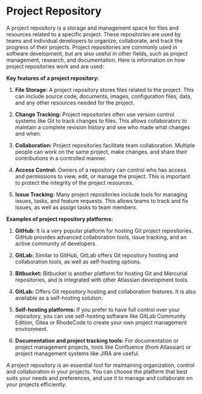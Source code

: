 # Project Repository

A project repository is a storage and management space for files and resources related to a specific project. These repositories are used by teams and individual developers to organize, collaborate, and track the progress of their projects. Project repositories are commonly used in software development, but are also useful in other fields, such as project management, research, and documentation. Here is information on how project repositories work and are used:

**Key features of a project repository:**

1. **File Storage:** A project repository stores files related to the project. This can include source code, documents, images, configuration files, data, and any other resources needed for the project.

2. **Change Tracking:** Project repositories often use version control systems like Git to track changes to files. This allows collaborators to maintain a complete revision history and see who made what changes and when.

3. **Collaboration:** Project repositories facilitate team collaboration. Multiple people can work on the same project, make changes, and share their contributions in a controlled manner.

4. **Access Control:** Owners of a repository can control who has access and permissions to view, edit, or manage the project. This is important to protect the integrity of the project resources.

5. **Issue Tracking:** Many project repositories include tools for managing issues, tasks, and feature requests. This allows teams to track and fix issues, as well as assign tasks to team members.

**Examples of project repository platforms:**

1. **GitHub:** It is a very popular platform for hosting Git project repositories. GitHub provides advanced collaboration tools, issue tracking, and an active community of developers.

2. **GitLab:** Similar to GitHub, GitLab offers Git repository hosting and collaboration tools, as well as self-hosting options.

3. **Bitbucket:** Bitbucket is another platform for hosting Git and Mercurial repositories, and is integrated with other Atlassian development tools.

4. **GitLab:** Offers Git repository hosting and collaboration features. It is also available as a self-hosting solution.

5. **Self-hosting platforms:** If you prefer to have full control over your repository, you can use self-hosting software like GitLab Community Edition, Gitea or RhodeCode to create your own project management environment.

6. **Documentation and project tracking tools:** For documentation or project management projects, tools like Confluence (from Atlassian) or project management systems like JIRA are useful.

A project repository is an essential tool for maintaining organization, control and collaboration in your projects. You can choose the platform that best suits your needs and preferences, and use it to manage and collaborate on your projects efficiently.
